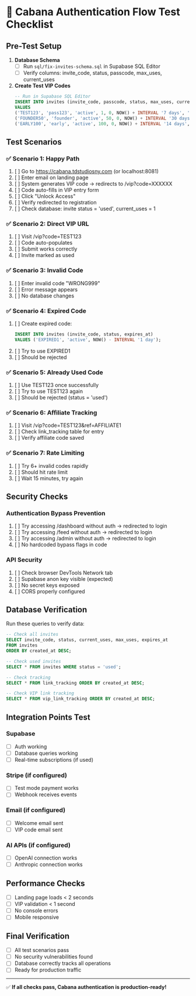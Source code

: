 # 🔐 Cabana Authentication Flow Test Checklist

## Pre-Test Setup

1. **Database Schema**
   - [ ] Run `sql/fix-invites-schema.sql` in Supabase SQL Editor
   - [ ] Verify columns: invite_code, status, passcode, max_uses, current_uses

2. **Create Test VIP Codes**
   ```sql
   -- Run in Supabase SQL Editor
   INSERT INTO invites (invite_code, passcode, status, max_uses, current_uses, expires_at, description)
   VALUES 
   ('TEST123', 'pass123', 'active', 1, 0, NOW() + INTERVAL '7 days', 'Test code 1'),
   ('FOUNDER50', 'founder', 'active', 50, 0, NOW() + INTERVAL '30 days', 'Founder tier'),
   ('EARLY100', 'early', 'active', 100, 0, NOW() + INTERVAL '14 days', 'Early access');
   ```

## Test Scenarios

### ✅ Scenario 1: Happy Path
1. [ ] Go to https://cabana.tdstudiosny.com (or localhost:8081)
2. [ ] Enter email on landing page
3. [ ] System generates VIP code → redirects to /vip?code=XXXXXX
4. [ ] Code auto-fills in VIP entry form
5. [ ] Click "Unlock Access"
6. [ ] Verify redirected to registration
7. [ ] Check database: invite status = 'used', current_uses = 1

### ✅ Scenario 2: Direct VIP URL
1. [ ] Visit /vip?code=TEST123
2. [ ] Code auto-populates
3. [ ] Submit works correctly
4. [ ] Invite marked as used

### ✅ Scenario 3: Invalid Code
1. [ ] Enter invalid code "WRONG999"
2. [ ] Error message appears
3. [ ] No database changes

### ✅ Scenario 4: Expired Code
1. [ ] Create expired code:
   ```sql
   INSERT INTO invites (invite_code, status, expires_at)
   VALUES ('EXPIRED1', 'active', NOW() - INTERVAL '1 day');
   ```
2. [ ] Try to use EXPIRED1
3. [ ] Should be rejected

### ✅ Scenario 5: Already Used Code
1. [ ] Use TEST123 once successfully
2. [ ] Try to use TEST123 again
3. [ ] Should be rejected (status = 'used')

### ✅ Scenario 6: Affiliate Tracking
1. [ ] Visit /vip?code=TEST123&ref=AFFILIATE1
2. [ ] Check link_tracking table for entry
3. [ ] Verify affiliate code saved

### ✅ Scenario 7: Rate Limiting
1. [ ] Try 6+ invalid codes rapidly
2. [ ] Should hit rate limit
3. [ ] Wait 15 minutes, try again

## Security Checks

### Authentication Bypass Prevention
1. [ ] Try accessing /dashboard without auth → redirected to login
2. [ ] Try accessing /feed without auth → redirected to login
3. [ ] Try accessing /admin without auth → redirected to login
4. [ ] No hardcoded bypass flags in code

### API Security
1. [ ] Check browser DevTools Network tab
2. [ ] Supabase anon key visible (expected)
3. [ ] No secret keys exposed
4. [ ] CORS properly configured

## Database Verification

Run these queries to verify data:

```sql
-- Check all invites
SELECT invite_code, status, current_uses, max_uses, expires_at 
FROM invites 
ORDER BY created_at DESC;

-- Check used invites
SELECT * FROM invites WHERE status = 'used';

-- Check tracking
SELECT * FROM link_tracking ORDER BY created_at DESC;

-- Check VIP link tracking
SELECT * FROM vip_link_tracking ORDER BY created_at DESC;
```

## Integration Points Test

### Supabase
- [ ] Auth working
- [ ] Database queries working
- [ ] Real-time subscriptions (if used)

### Stripe (if configured)
- [ ] Test mode payment works
- [ ] Webhook receives events

### Email (if configured)
- [ ] Welcome email sent
- [ ] VIP code email sent

### AI APIs (if configured)
- [ ] OpenAI connection works
- [ ] Anthropic connection works

## Performance Checks
- [ ] Landing page loads < 2 seconds
- [ ] VIP validation < 1 second
- [ ] No console errors
- [ ] Mobile responsive

## Final Verification
- [ ] All test scenarios pass
- [ ] No security vulnerabilities found
- [ ] Database correctly tracks all operations
- [ ] Ready for production traffic

---

✅ **If all checks pass, Cabana authentication is production-ready!**